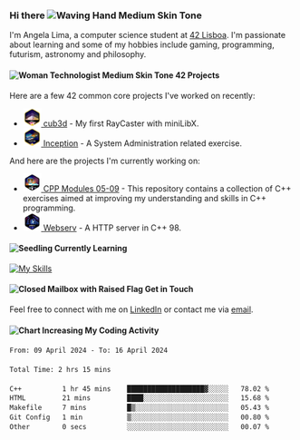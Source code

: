 ### Hi there <img src="https://raw.githubusercontent.com/Tarikul-Islam-Anik/Animated-Fluent-Emojis/master/Emojis/Hand%20gestures/Waving%20Hand%20Medium%20Skin%20Tone.png" alt="Waving Hand Medium Skin Tone" width="35" height="35" />

I'm Angela Lima, a computer science student at [42 Lisboa](https://www.42lisboa.com/). I'm passionate about learning and some of my hobbies include gaming, programming, futurism, astronomy and philosophy.

#### <img src="https://raw.githubusercontent.com/Tarikul-Islam-Anik/Animated-Fluent-Emojis/master/Emojis/People%20with%20professions/Woman%20Technologist%20Medium%20Skin%20Tone.png" alt="Woman Technologist Medium Skin Tone" width="25" height="25" /> 42 Projects

Here are a few 42 common core projects I've worked on recently: 
- <a href="https://github.com/angelamcosta/cub3d" target="_blank"><img width=32 src="https://raw.githubusercontent.com/angelamcosta/angelamcosta/main/42_badges/cub3dm.png"> cub3d</a> - My first RayCaster with miniLibX.
- <a href="https://github.com/angelamcosta/inception" target="_blank"><img width=32 src="https://raw.githubusercontent.com/angelamcosta/angelamcosta/main/42_badges/inceptionm.png"> Inception</a> - A System Administration related exercise.

And here are the projects I'm currently working on:

- <a href="https://github.com/angelamcosta/cpp" target="_blank"><img width=32 src="https://raw.githubusercontent.com/angelamcosta/angelamcosta/main/42_badges/cppn.png"> CPP Modules 05-09</a> - This repository contains a collection of C++ exercises aimed at improving my understanding and skills in C++ programming.
- <a href="https://github.com/angelamcosta/webserv" target="_blank"><img width=32 src="https://raw.githubusercontent.com/angelamcosta/angelamcosta/main/42_badges/webservn.png"> Webserv</a> - A HTTP server in C++ 98.

#### <img src="https://raw.githubusercontent.com/Tarikul-Islam-Anik/Animated-Fluent-Emojis/master/Emojis/Animals/Seedling.png" alt="Seedling" width="25" height="25" /> Currently Learning

[![My Skills](https://skillicons.dev/icons?i=c,golang,docker,cpp,nodejs,bash&theme=dark)](https://skillicons.dev)

#### <img src="https://raw.githubusercontent.com/Tarikul-Islam-Anik/Animated-Fluent-Emojis/master/Emojis/Objects/Closed%20Mailbox%20with%20Raised%20Flag.png" alt="Closed Mailbox with Raised Flag" width="25" height="25" /> Get in Touch

Feel free to connect with me on [LinkedIn](https://www.linkedin.com/in/angelamcostalima/) or contact me via [email](mailto:angelamcostalima@icloud.com).

#### <img src="https://raw.githubusercontent.com/Tarikul-Islam-Anik/Animated-Fluent-Emojis/master/Emojis/Objects/Chart%20Increasing.png" alt="Chart Increasing" width="25" height="25" /> My Coding Activity

<!--START_SECTION:waka-->

```txt
From: 09 April 2024 - To: 16 April 2024

Total Time: 2 hrs 15 mins

C++          1 hr 45 mins    ███████████████████▓░░░░░   78.02 %
HTML         21 mins         ████░░░░░░░░░░░░░░░░░░░░░   15.68 %
Makefile     7 mins          █▒░░░░░░░░░░░░░░░░░░░░░░░   05.43 %
Git Config   1 min           ▒░░░░░░░░░░░░░░░░░░░░░░░░   00.80 %
Other        0 secs          ░░░░░░░░░░░░░░░░░░░░░░░░░   00.07 %
```

<!--END_SECTION:waka-->
